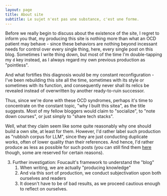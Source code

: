 ```yaml
---
layout: page
title: About site
subtitle: Le sujet n'est pas une substance, c'est une forme.
---
```


Before we really begin to discuss about the existence of the site, I regret to inform you that, my producing this site is nothing more than what an OCD patient may behave - since these behaviors are nothing beyond incessant needs for control over every single thing, here, every single post on this blog. Sometimes I write thing down, but most of the time I'm double-tapping my `d` key instead, as I always regard my own previous production as "pointless". 

And what fortifies this diagnosis would be my constant reconfiguration - I've been rebuilding this site all the time, sometimes with its style or sometimes with its function, and consequently never shall its relics be revealed instead of overwritten by another ready-to-ruin successor.

Thus, since we're done with these OCD syndromes, perhaps it's time to concentrate on the constant topic, "why I built this sitea", as the title suggests. Most of my fellow bloggers would claim to "socialize", to "note down courses", or just simply to "share tech stacks". 

Well, what they claim seem like some quite reasonably why one should build a own site, at least for them. However, I'd rather label such production as "rubbish corpus for LLM", since they are just conducting duplicate works, often of lower quality than their references. And hence, I'd rather produce as less as possible for such posts (you can still find them [here](../post) though, some are reserved for certain reasons).

3. Further investigation: Foucault's framework to understand the "blog"
    1. When writing, we are actually "producing knowledge"
    2. And via this sort of production, we conduct subjectivation upon both ourselves and readers
    3. It doesn't have to be of bad results, as we proceed cautious enough to reflect on ourselves. 
